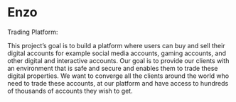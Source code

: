 # Enzo
Trading Platform: 

This project’s goal is to build a platform where users can buy and sell their digital accounts for example social media accounts, gaming accounts, and other digital and interactive accounts. Our goal is to provide our clients with an environment that is safe and secure and enables them to trade these digital properties. We want to converge all the clients around the world who need to trade these accounts, at our platform and have access to hundreds of thousands of accounts they wish to get.
